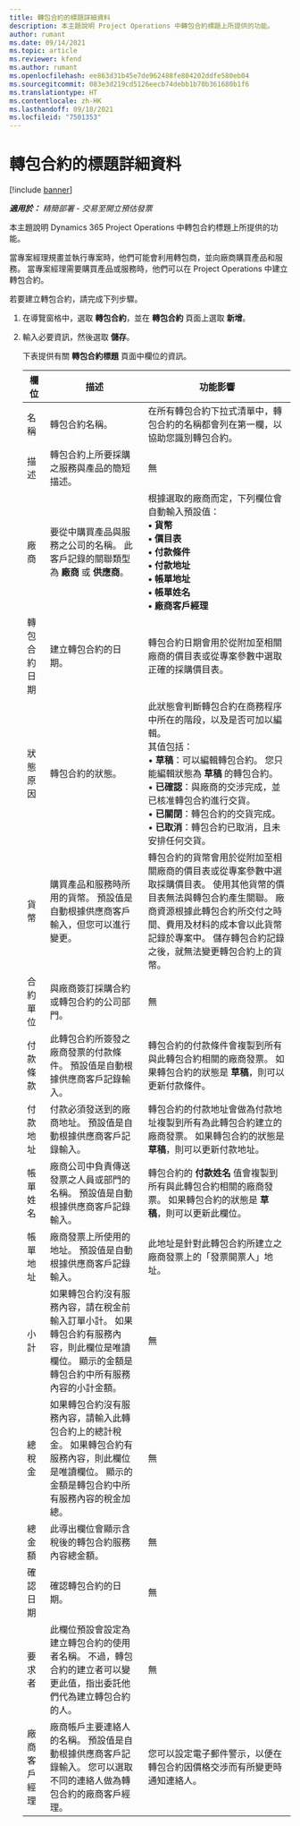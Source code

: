 ```yaml
---
title: 轉包合約的標題詳細資料
description: 本主題說明 Project Operations 中轉包合約標題上所提供的功能。
author: rumant
ms.date: 09/14/2021
ms.topic: article
ms.reviewer: kfend
ms.author: rumant
ms.openlocfilehash: ee863d31b45e7de962488fe804202ddfe580eb04
ms.sourcegitcommit: 083e3d219cd5126eecb74debb1b70b361680b1f6
ms.translationtype: HT
ms.contentlocale: zh-HK
ms.lasthandoff: 09/18/2021
ms.locfileid: "7501353"
---
```

# <a name="header-details-for-subcontracts"></a>轉包合約的標題詳細資料

[!include [banner](../../includes/dataverse-preview.md)]

_**適用於：** 精簡部署 - 交易至開立預估發票_

本主題說明 Dynamics 365 Project Operations 中轉包合約標題上所提供的功能。

當專案經理規畫並執行專案時，他們可能會利用轉包商，並向廠商購買產品和服務。 當專案經理需要購買產品或服務時，他們可以在 Project Operations 中建立轉包合約。

若要建立轉包合約，請完成下列步驟。

1. 在導覽窗格中，選取 **轉包合約**，並在 **轉包合約** 頁面上選取 **新增**。
2. 輸入必要資訊，然後選取 **儲存**。

    下表提供有關 **轉包合約標題** 頁面中欄位的資訊。

    | 欄位 | 描述 |功能影響 |
    |---|------|---| 
    | 名稱 | 轉包合約名稱。 | 在所有轉包合約下拉式清單中，轉包合約的名稱都會列在第一欄，以協助您識別轉包合約。 | 
    | 描述 | 轉包合約上所要採購之服務與產品的簡短描述。 | 無​​ |
    | 廠商 | 要從中購買產品與服務之公司的名稱。 此客戶記錄的關聯類型為 **廠商** 或 **供應商**。 | 根據選取的廠商而定，下列欄位會自動輸入預設值：<br/> **• 貨幣** </br> **• 價目表** </br> **• 付款條件**</br> **• 付款地址**</br> **• 帳單地址**</br> **• 帳單姓名** </br>**• 廠商客戶經理**|
    | 轉包合約日期 | 建立轉包合約的日期。 | 轉包合約日期會用於從附加至相關廠商的價目表或從專案參數中選取正確的採購價目表。 |
    | 狀態原因 | 轉包合約的狀態。 | 此狀態會判斷轉包合約在商務程序中所在的階段，以及是否可加以編輯。 <br/>其值包括：<br>• **草稿**：可以編輯轉包合約。 您只能編輯狀態為 **草稿** 的轉包合約。<br/>• **已確認**：與廠商的交涉完成，並已核准轉包合約進行交貨。 <br/>• **已關閉**：轉包合約的交貨完成。<br/>• **已取消**：轉包合約已取消，且未安排任何交貨。  | 
    | 貨幣 | 購買產品和服務時所用的貨幣。 預設值是自動根據供應商客戶輸入，但您可以進行變更。 | 轉包合約的貨幣會用於從附加至相關廠商的價目表或從專案參數中選取採購價目表。 使用其他貨幣的價目表無法與轉包合約產生關聯。 廠商資源根據此轉包合約所交付之時間、費用及材料的成本會以此貨幣記錄於專案中。 儲存轉包合約記錄之後，就無法變更轉包合約上的貨幣。|
    | 合約單位 | 與廠商簽訂採購合約或轉包合約的公司部門。 | 無​​ |
    | 付款條款 | 此轉包合約所簽發之廠商發票的付款條件。 預設值是自動根據供應商客戶記錄輸入。 | 轉包合約的付款條件會複製到所有與此轉包合約相關的廠商發票。 如果轉包合約的狀態是 **草稿**，則可以更新付款條件。 | 
    | 付款地址 | 付款必須發送到的廠商地址。 預設值是自動根據供應商客戶記錄輸入。 | 轉包合約的付款地址會做為付款地址複製到所有為此轉包合約建立的廠商發票。 如果轉包合約的狀態是 **草稿**，則可以更新付款地址。|
    | 帳單姓名 | 廠商公司中負責傳送發票之人員或部門的名稱。 預設值是自動根據供應商客戶記錄輸入。 | 轉包合約的 **付款姓名** 值會複製到所有與此轉包合約相關的廠商發票。 如果轉包合約的狀態是 **草稿**，則可以更新此欄位。|
    | 帳單地址 | 廠商發票上所使用的地址。 預設值是自動根據供應商客戶記錄輸入。 | 此地址是針對此轉包合約所建立之廠商發票上的「發票開票人」地址。 |
    | 小計 | 如果轉包合約沒有服務內容，請在稅金前輸入訂單小計。 如果轉包合約有服務內容，則此欄位是唯讀欄位。 顯示的金額是轉包合約中所有服務內容的小計金額。 | 無​​ |
    | 總稅金 | 如果轉包合約沒有服務內容，請輸入此轉包合約上的總計稅金。 如果轉包合約有服務內容，則此欄位是唯讀欄位。 顯示的金額是轉包合約中所有服務內容的稅金加總。 | 無​​ |
    | 總金額 | 此導出欄位會顯示含稅後的轉包合約服務內容總金額。 | 無​​ |
    | 確認日期 | 確認轉包合約的日期。 | 無​​ |
    | 要求者 | 此欄位預設會設定為建立轉包合約的使用者名稱。 不過，轉包合約的建立者可以變更此值，指出委託他們代為建立轉包合約的人。 | 無​​ |
    | 廠商客戶經理 | 廠商帳戶主要連絡人的名稱。 預設值是自動根據供應商客戶記錄輸入。 您可以選取不同的連絡人做為轉包合約的廠商客戶經理。 | 您可以設定電子郵件警示，以便在轉包合約因價格交涉而有所變更時通知連絡人。 |
